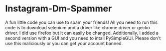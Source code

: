 # Instagram-Dm-Spammer
A fun little code you can use to spam your friends!
All you need to run this code is to download selenium and a driver like chrome driver or gecko driver. 
I did use firefox but it can easily be changed.
Additionally, I added a second version with a GUI and you need to intall PySimpleGUI.
Please don't use this maliciously or you can get your account banned.
